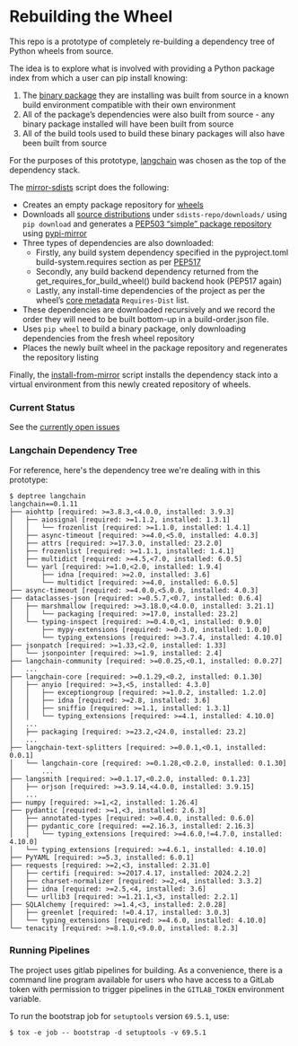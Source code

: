 # Rebuilding the Wheel

This repo is a prototype of completely re-building a dependency tree of Python wheels from source.

The idea is to explore what is involved with providing a Python package index from which a user can pip install knowing:

1. The [binary package](https://packaging.python.org/en/latest/glossary/#term-Built-Distribution) they are installing was built from source in a known build environment compatible with their own environment
1. All of the package’s dependencies were also built from source - any binary package installed will have been built from source
1. All of the build tools used to build these binary packages will also have been built from source

For the purposes of this prototype, [langchain](https://pypi.org/project/langchain/) was chosen as the top of the dependency stack.

The [mirror-sdists](mirror-sdists.sh) script does the following:

* Creates an empty package repository for [wheels](https://packaging.python.org/en/latest/specifications/binary-distribution-format/)
* Downloads all [source distributions](https://packaging.python.org/en/latest/glossary/#term-Source-Distribution-or-sdist) under `sdists-repo/downloads/` using `pip download` and generates a [PEP503 “simple” package repository](https://peps.python.org/pep-0503/) using [pypi-mirror](https://pypi.org/project/python-pypi-mirror/)
* Three types of dependencies are also downloaded:
  * Firstly, any build system dependency specified in the pyproject.toml build-system.requires section as per [PEP517](https://peps.python.org/pep-0517)
  * Secondly, any build backend dependency returned from the get_requires_for_build_wheel() build backend hook (PEP517 again)
  * Lastly, any install-time dependencies of the project as per the wheel’s [core metadata](https://packaging.python.org/en/latest/specifications/core-metadata/) `Requires-Dist` list.
* These dependencies are downloaded recursively and we record the order they will need to be built bottom-up in a build-order.json file.
* Uses `pip wheel` to build a binary package, only downloading dependencies from the fresh wheel repository
* Places the newly built wheel in the package repository and regenerates the repository listing

Finally, the [install-from-mirror](install-from-mirror.sh) script installs the dependency stack into a virtual environment from this newly created repository of wheels.

### Current Status

See the [currently open issues](https://gitlab.com/fedora/sigs/ai-ml/rebuilding-the-wheel/-/issues)

### Langchain Dependency Tree

For reference, here's the dependency tree we're dealing with in this prototype:

```
$ deptree langchain
langchain==0.1.11
├── aiohttp [required: >=3.8.3,<4.0.0, installed: 3.9.3]
│   ├── aiosignal [required: >=1.1.2, installed: 1.3.1]
│   │   └── frozenlist [required: >=1.1.0, installed: 1.4.1]
│   ├── async-timeout [required: >=4.0,<5.0, installed: 4.0.3]
│   ├── attrs [required: >=17.3.0, installed: 23.2.0]
│   ├── frozenlist [required: >=1.1.1, installed: 1.4.1]
│   ├── multidict [required: >=4.5,<7.0, installed: 6.0.5]
│   └── yarl [required: >=1.0,<2.0, installed: 1.9.4]
│       ├── idna [required: >=2.0, installed: 3.6]
│       └── multidict [required: >=4.0, installed: 6.0.5]
├── async-timeout [required: >=4.0.0,<5.0.0, installed: 4.0.3]
├── dataclasses-json [required: >=0.5.7,<0.7, installed: 0.6.4]
│   ├── marshmallow [required: >=3.18.0,<4.0.0, installed: 3.21.1]
│   │   └── packaging [required: >=17.0, installed: 23.2]
│   └── typing-inspect [required: >=0.4.0,<1, installed: 0.9.0]
│       ├── mypy-extensions [required: >=0.3.0, installed: 1.0.0]
│       └── typing_extensions [required: >=3.7.4, installed: 4.10.0]
├── jsonpatch [required: >=1.33,<2.0, installed: 1.33]
│   └── jsonpointer [required: >=1.9, installed: 2.4]
├── langchain-community [required: >=0.0.25,<0.1, installed: 0.0.27]
│   ...
├── langchain-core [required: >=0.1.29,<0.2, installed: 0.1.30]
│   ├── anyio [required: >=3,<5, installed: 4.3.0]
│   │   ├── exceptiongroup [required: >=1.0.2, installed: 1.2.0]
│   │   ├── idna [required: >=2.8, installed: 3.6]
│   │   ├── sniffio [required: >=1.1, installed: 1.3.1]
│   │   └── typing_extensions [required: >=4.1, installed: 4.10.0]
│   ...
│   ├── packaging [required: >=23.2,<24.0, installed: 23.2]
│   ...
├── langchain-text-splitters [required: >=0.0.1,<0.1, installed: 0.0.1]
│   └── langchain-core [required: >=0.1.28,<0.2.0, installed: 0.1.30]
│       ...
├── langsmith [required: >=0.1.17,<0.2.0, installed: 0.1.23]
│   ├── orjson [required: >=3.9.14,<4.0.0, installed: 3.9.15]
│   ...
├── numpy [required: >=1,<2, installed: 1.26.4]
├── pydantic [required: >=1,<3, installed: 2.6.3]
│   ├── annotated-types [required: >=0.4.0, installed: 0.6.0]
│   ├── pydantic_core [required: ==2.16.3, installed: 2.16.3]
│   │   └── typing_extensions [required: >=4.6.0,!=4.7.0, installed: 4.10.0]
│   └── typing_extensions [required: >=4.6.1, installed: 4.10.0]
├── PyYAML [required: >=5.3, installed: 6.0.1]
├── requests [required: >=2,<3, installed: 2.31.0]
│   ├── certifi [required: >=2017.4.17, installed: 2024.2.2]
│   ├── charset-normalizer [required: >=2,<4, installed: 3.3.2]
│   ├── idna [required: >=2.5,<4, installed: 3.6]
│   └── urllib3 [required: >=1.21.1,<3, installed: 2.2.1]
├── SQLAlchemy [required: >=1.4,<3, installed: 2.0.28]
│   ├── greenlet [required: !=0.4.17, installed: 3.0.3]
│   └── typing_extensions [required: >=4.6.0, installed: 4.10.0]
└── tenacity [required: >=8.1.0,<9.0.0, installed: 8.2.3]
```

### Running Pipelines

The project uses gitlab pipelines for building. As a convenience,
there is a command line program available for users who have access to
a GitLab token with permission to trigger pipelines in the
`GITLAB_TOKEN` environment variable.

To run the bootstrap job for `setuptools` version `69.5.1`, use:

```
$ tox -e job -- bootstrap -d setuptools -v 69.5.1
```
